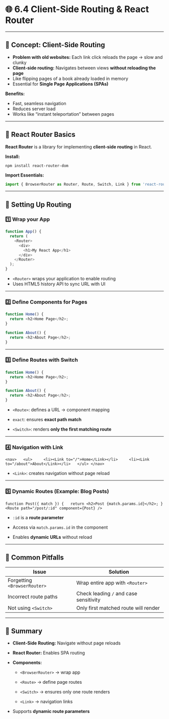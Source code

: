 # 🌐 6.4 Client-Side Routing & React Router

---

## 🔹 Concept: Client-Side Routing

- **Problem with old websites:** Each link click reloads the page → slow and clunky
- **Client-side routing:** Navigates between views **without reloading the page**
- Like flipping pages of a book already loaded in memory
- Essential for **Single Page Applications (SPAs)**

**Benefits:**

- Fast, seamless navigation
- Reduces server load
- Works like “instant teleportation” between pages

---

## 🔹 React Router Basics

**React Router** is a library for implementing **client-side routing** in React.

**Install:**

```
npm install react-router-dom
```

**Import Essentials:**

```js
import { BrowserRouter as Router, Route, Switch, Link } from 'react-router-dom';

```

---

## 🔹 Setting Up Routing

### 1️⃣ Wrap your App

```js
function App() {
  return (
    <Router>
      <div>
        <h1>My React App</h1>
      </div>
    </Router>
  );
}

```

- `<Router>` wraps your application to enable routing
- Uses HTML5 history API to sync URL with UI

---

### 2️⃣ Define Components for Pages

```js
function Home() {
  return <h2>Home Page</h2>;
}

function About() {
  return <h2>About Page</h2>;
}

```

---

### 3️⃣ Define Routes with Switch

```js
function Home() {
  return <h2>Home Page</h2>;
}

function About() {
  return <h2>About Page</h2>;
}

```
- `<Route>`: defines a URL → component mapping
    
- `exact`: ensures **exact path match**
    
- `<Switch>`: renders **only the first matching route**
    

---

### 4️⃣ Navigation with Link

`<nav>   <ul>     <li><Link to="/">Home</Link></li>     <li><Link to="/about">About</Link></li>   </ul> </nav>`

- `<Link>`: creates navigation without page reload
    

---

### 5️⃣ Dynamic Routes (Example: Blog Posts)

`function Post({ match }) {   return <h2>Post {match.params.id}</h2>; }  <Route path="/post/:id" component={Post} />`

- `:id` is a **route parameter**
    
- Access via `match.params.id` in the component
    
- Enables **dynamic URLs** without reload
    

---

## 🔹 Common Pitfalls

|Issue|Solution|
|---|---|
|Forgetting `<BrowserRouter>`|Wrap entire app with `<Router>`|
|Incorrect route paths|Check leading `/` and case sensitivity|
|Not using `<Switch>`|Only first matched route will render|

---

## 🔹 Summary

- **Client-Side Routing:** Navigate without page reloads
    
- **React Router:** Enables SPA routing
    
- **Components:**
    
    - `<BrowserRouter>` → wrap app
        
    - `<Route>` → define page routes
        
    - `<Switch>` → ensures only one route renders
        
    - `<Link>` → navigation links
        
- Supports **dynamic route parameters**